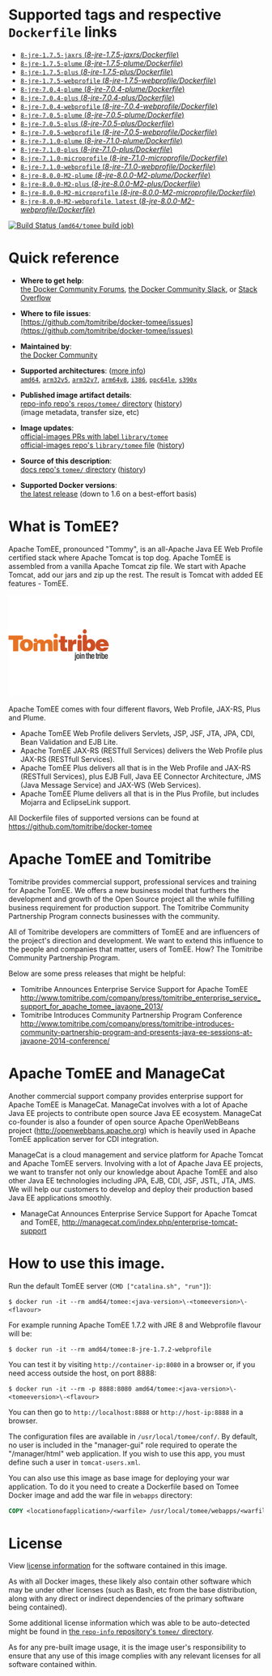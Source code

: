<!--

********************************************************************************

WARNING:

    DO NOT EDIT "tomee/README.md"

    IT IS AUTO-GENERATED

    (from the other files in "tomee/" combined with a set of templates)

********************************************************************************

-->

# Supported tags and respective `Dockerfile` links

-	[`8-jre-1.7.5-jaxrs` (*8-jre-1.7.5-jaxrs/Dockerfile*)](https://github.com/tomitribe/docker-tomee/blob/345cfefbfe4ef0956f0ea2caf1af2595111f5a85/8-jre-1.7.5-jaxrs/Dockerfile)
-	[`8-jre-1.7.5-plume` (*8-jre-1.7.5-plume/Dockerfile*)](https://github.com/tomitribe/docker-tomee/blob/345cfefbfe4ef0956f0ea2caf1af2595111f5a85/8-jre-1.7.5-plume/Dockerfile)
-	[`8-jre-1.7.5-plus` (*8-jre-1.7.5-plus/Dockerfile*)](https://github.com/tomitribe/docker-tomee/blob/345cfefbfe4ef0956f0ea2caf1af2595111f5a85/8-jre-1.7.5-plus/Dockerfile)
-	[`8-jre-1.7.5-webprofile` (*8-jre-1.7.5-webprofile/Dockerfile*)](https://github.com/tomitribe/docker-tomee/blob/345cfefbfe4ef0956f0ea2caf1af2595111f5a85/8-jre-1.7.5-webprofile/Dockerfile)
-	[`8-jre-7.0.4-plume` (*8-jre-7.0.4-plume/Dockerfile*)](https://github.com/tomitribe/docker-tomee/blob/345cfefbfe4ef0956f0ea2caf1af2595111f5a85/8-jre-7.0.4-plume/Dockerfile)
-	[`8-jre-7.0.4-plus` (*8-jre-7.0.4-plus/Dockerfile*)](https://github.com/tomitribe/docker-tomee/blob/345cfefbfe4ef0956f0ea2caf1af2595111f5a85/8-jre-7.0.4-plus/Dockerfile)
-	[`8-jre-7.0.4-webprofile` (*8-jre-7.0.4-webprofile/Dockerfile*)](https://github.com/tomitribe/docker-tomee/blob/345cfefbfe4ef0956f0ea2caf1af2595111f5a85/8-jre-7.0.4-webprofile/Dockerfile)
-	[`8-jre-7.0.5-plume` (*8-jre-7.0.5-plume/Dockerfile*)](https://github.com/tomitribe/docker-tomee/blob/345cfefbfe4ef0956f0ea2caf1af2595111f5a85/8-jre-7.0.5-plume/Dockerfile)
-	[`8-jre-7.0.5-plus` (*8-jre-7.0.5-plus/Dockerfile*)](https://github.com/tomitribe/docker-tomee/blob/345cfefbfe4ef0956f0ea2caf1af2595111f5a85/8-jre-7.0.5-plus/Dockerfile)
-	[`8-jre-7.0.5-webprofile` (*8-jre-7.0.5-webprofile/Dockerfile*)](https://github.com/tomitribe/docker-tomee/blob/345cfefbfe4ef0956f0ea2caf1af2595111f5a85/8-jre-7.0.5-webprofile/Dockerfile)
-	[`8-jre-7.1.0-plume` (*8-jre-7.1.0-plume/Dockerfile*)](https://github.com/tomitribe/docker-tomee/blob/345cfefbfe4ef0956f0ea2caf1af2595111f5a85/8-jre-7.1.0-plume/Dockerfile)
-	[`8-jre-7.1.0-plus` (*8-jre-7.1.0-plus/Dockerfile*)](https://github.com/tomitribe/docker-tomee/blob/345cfefbfe4ef0956f0ea2caf1af2595111f5a85/8-jre-7.1.0-plus/Dockerfile)
-	[`8-jre-7.1.0-microprofile` (*8-jre-7.1.0-microprofile/Dockerfile*)](https://github.com/tomitribe/docker-tomee/blob/345cfefbfe4ef0956f0ea2caf1af2595111f5a85/8-jre-7.1.0-microprofile/Dockerfile)
-	[`8-jre-7.1.0-webprofile` (*8-jre-7.1.0-webprofile/Dockerfile*)](https://github.com/tomitribe/docker-tomee/blob/345cfefbfe4ef0956f0ea2caf1af2595111f5a85/8-jre-7.1.0-webprofile/Dockerfile)
-	[`8-jre-8.0.0-M2-plume` (*8-jre-8.0.0-M2-plume/Dockerfile*)](https://github.com/tomitribe/docker-tomee/blob/345cfefbfe4ef0956f0ea2caf1af2595111f5a85/8-jre-8.0.0-M2-plume/Dockerfile)
-	[`8-jre-8.0.0-M2-plus` (*8-jre-8.0.0-M2-plus/Dockerfile*)](https://github.com/tomitribe/docker-tomee/blob/345cfefbfe4ef0956f0ea2caf1af2595111f5a85/8-jre-8.0.0-M2-plus/Dockerfile)
-	[`8-jre-8.0.0-M2-microprofile` (*8-jre-8.0.0-M2-microprofile/Dockerfile*)](https://github.com/tomitribe/docker-tomee/blob/345cfefbfe4ef0956f0ea2caf1af2595111f5a85/8-jre-8.0.0-M2-microprofile/Dockerfile)
-	[`8-jre-8.0.0-M2-webprofile`, `latest` (*8-jre-8.0.0-M2-webprofile/Dockerfile*)](https://github.com/tomitribe/docker-tomee/blob/345cfefbfe4ef0956f0ea2caf1af2595111f5a85/8-jre-8.0.0-M2-webprofile/Dockerfile)

[![Build Status](https://doi-janky.infosiftr.net/job/multiarch/job/amd64/job/tomee/badge/icon) (`amd64/tomee` build job)](https://doi-janky.infosiftr.net/job/multiarch/job/amd64/job/tomee/)

# Quick reference

-	**Where to get help**:  
	[the Docker Community Forums](https://forums.docker.com/), [the Docker Community Slack](https://blog.docker.com/2016/11/introducing-docker-community-directory-docker-community-slack/), or [Stack Overflow](https://stackoverflow.com/search?tab=newest&q=docker)

-	**Where to file issues**:  
	[https://github.com/tomitribe/docker-tomee/issues](https://github.com/tomitribe/docker-tomee/issues)

-	**Maintained by**:  
	[the Docker Community](https://github.com/tomitribe/docker-tomee)

-	**Supported architectures**: ([more info](https://github.com/docker-library/official-images#architectures-other-than-amd64))  
	[`amd64`](https://hub.docker.com/r/amd64/tomee/), [`arm32v5`](https://hub.docker.com/r/arm32v5/tomee/), [`arm32v7`](https://hub.docker.com/r/arm32v7/tomee/), [`arm64v8`](https://hub.docker.com/r/arm64v8/tomee/), [`i386`](https://hub.docker.com/r/i386/tomee/), [`ppc64le`](https://hub.docker.com/r/ppc64le/tomee/), [`s390x`](https://hub.docker.com/r/s390x/tomee/)

-	**Published image artifact details**:  
	[repo-info repo's `repos/tomee/` directory](https://github.com/docker-library/repo-info/blob/master/repos/tomee) ([history](https://github.com/docker-library/repo-info/commits/master/repos/tomee))  
	(image metadata, transfer size, etc)

-	**Image updates**:  
	[official-images PRs with label `library/tomee`](https://github.com/docker-library/official-images/pulls?q=label%3Alibrary%2Ftomee)  
	[official-images repo's `library/tomee` file](https://github.com/docker-library/official-images/blob/master/library/tomee) ([history](https://github.com/docker-library/official-images/commits/master/library/tomee))

-	**Source of this description**:  
	[docs repo's `tomee/` directory](https://github.com/docker-library/docs/tree/master/tomee) ([history](https://github.com/docker-library/docs/commits/master/tomee))

-	**Supported Docker versions**:  
	[the latest release](https://github.com/docker/docker-ce/releases/latest) (down to 1.6 on a best-effort basis)

# What is TomEE?

Apache TomEE, pronounced "Tommy", is an all-Apache Java EE Web Profile certified stack where Apache Tomcat is top dog. Apache TomEE is assembled from a vanilla Apache Tomcat zip file. We start with Apache Tomcat, add our jars and zip up the rest. The result is Tomcat with added EE features - TomEE.

![logo](https://raw.githubusercontent.com/docker-library/docs/4a10a52c08621b68c1b1b53b561f819d9e78c2e0/tomee/logo.png)

Apache TomEE comes with four different flavors, Web Profile, JAX-RS, Plus and Plume.

-	Apache TomEE Web Profile delivers Servlets, JSP, JSF, JTA, JPA, CDI, Bean Validation and EJB Lite.
-	Apache TomEE JAX-RS (RESTfull Services) delivers the Web Profile plus JAX-RS (RESTfull Services).
-	Apache TomEE Plus delivers all that is in the Web Profile and JAX-RS (RESTfull Services), plus EJB Full, Java EE Connector Architecture, JMS (Java Message Service) and JAX-WS (Web Services).
-	Apache TomEE Plume delivers all that is in the Plus Profile, but includes Mojarra and EclipseLink support.

All Dockerfile files of supported versions can be found at https://github.com/tomitribe/docker-tomee

# Apache TomEE and Tomitribe

Tomitribe provides commercial support, professional services and training for Apache TomEE. We offers a new business model that furthers the development and growth of the Open Source project all the while fulfilling business requirement for production support. The Tomitribe Community Partnership Program connects businesses with the community.

All of Tomitribe developers are committers of TomEE and are influencers of the project's direction and development. We want to extend this influence to the people and companies that matter, users of TomEE. How? The Tomitribe Community Partnership Program.

Below are some press releases that might be helpful:

-	Tomitribe Announces Enterprise Service Support for Apache TomEE http://www.tomitribe.com/company/press/tomitribe_enterprise_service_support_for_apache_tomee_javaone_2013/
-	Tomitribe Introduces Community Partnership Program Conference http://www.tomitribe.com/company/press/tomitribe-introduces-community-partnership-program-and-presents-java-ee-sessions-at-javaone-2014-conference/

# Apache TomEE and ManageCat

Another commercial support company provides enterprise support for Apache TomEE is ManageCat. ManageCat involves with a lot of Apache Java EE projects to contribute open source Java EE ecosystem. ManageCat co-founder is also a founder of open source Apache OpenWebBeans project (http://openwebbans.apache.org) which is heavily used in Apache TomEE application server for CDI integration.

ManageCat is a cloud management and service platform for Apache Tomcat and Apache TomEE servers. Involving with a lot of Apache Java EE projects, we want to transfer not only our knowledge about Apache TomEE and also other Java EE technologies including JPA, EJB, CDI, JSF, JSTL, JTA, JMS. We will help our customers to develop and deploy their production based Java EE applications smoothly.

-	ManageCat Announces Enterprise Service Support for Apache Tomcat and TomEE, http://managecat.com/index.php/enterprise-tomcat-support

# How to use this image.

Run the default TomEE server (`CMD ["catalina.sh", "run"]`):

```console
$ docker run -it --rm amd64/tomee:<java-version>\-<tomeeversion>\-<flavour>
```

For example running Apache TomEE 1.7.2 with JRE 8 and Webprofile flavour will be:

```console
$ docker run -it --rm amd64/tomee:8-jre-1.7.2-webprofile
```

You can test it by visiting `http://container-ip:8080` in a browser or, if you need access outside the host, on port 8888:

```console
$ docker run -it --rm -p 8888:8080 amd64/tomee:<java-version>\-<tomeeversion>\-<flavour>
```

You can then go to `http://localhost:8888` or `http://host-ip:8888` in a browser.

The configuration files are available in `/usr/local/tomee/conf/`. By default, no user is included in the "manager-gui" role required to operate the "/manager/html" web application. If you wish to use this app, you must define such a user in `tomcat-users.xml`.

You can also use this image as base image for deploying your war application. To do it you need to create a Dockerfile based on Tomee Docker image and add the war file in `webapps` directory:

```dockerfile
COPY <locationofapplication>/<warfile> /usr/local/tomee/webapps/<warfile>
```

# License

View [license information](http://www.apache.org/licenses/LICENSE-2.0) for the software contained in this image.

As with all Docker images, these likely also contain other software which may be under other licenses (such as Bash, etc from the base distribution, along with any direct or indirect dependencies of the primary software being contained).

Some additional license information which was able to be auto-detected might be found in [the `repo-info` repository's `tomee/` directory](https://github.com/docker-library/repo-info/tree/master/repos/tomee).

As for any pre-built image usage, it is the image user's responsibility to ensure that any use of this image complies with any relevant licenses for all software contained within.
